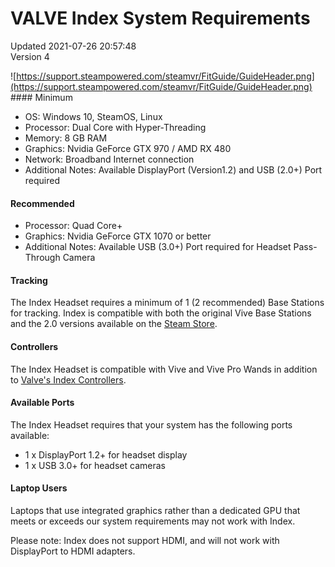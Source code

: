 # VALVE Index System Requirements
Updated 2021-07-26 20:57:48  
Version 4  

![https://support.steampowered.com/steamvr/FitGuide/GuideHeader.png](https://support.steampowered.com/steamvr/FitGuide/GuideHeader.png) #### Minimum
* OS: Windows 10, SteamOS, Linux
* Processor: Dual Core with Hyper-Threading
* Memory: 8 GB RAM
* Graphics: Nvidia GeForce GTX 970 / AMD RX 480
* Network: Broadband Internet connection
* Additional Notes: Available DisplayPort (Version1.2) and USB (2.0+) Port required
 #### Recommended
* Processor: Quad Core+
* Graphics: Nvidia GeForce GTX 1070 or better
* Additional Notes: Available USB (3.0+) Port required for Headset Pass-Through Camera
#### Tracking
The Index Headset requires a minimum of 1 (2 recommended) Base Stations for tracking. Index is compatible with both the original Vive Base Stations and the 2.0 versions available on the [Steam Store](https://store.steampowered.com/app/1059570/Valve_Index_Base_Station/).  
  
#### Controllers
The Index Headset is compatible with Vive and Vive Pro Wands in addition to [Valve's Index Controllers](https://store.steampowered.com/app/1059550/Valve_Index_Controllers/).  
  
#### Available Ports
The Index Headset requires that your system has the following ports available:  
  
* 1 x DisplayPort 1.2+ for headset display
* 1 x USB 3.0+ for headset cameras
 #### Laptop Users
Laptops that use integrated graphics rather than a dedicated GPU that meets or exceeds our system requirements may not work with Index.  
  
Please note: Index does not support HDMI, and will not work with DisplayPort to HDMI adapters.